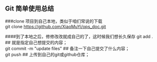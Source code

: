 ## Git 简单使用总结
###clone 项目到自己本地，类似于咱们常说的下载  
git clone https://github.com/XiaoMuYi/ops_doc.git  

####到了本地之后，修修改改就成自己的了，这时候我们想长久保存
git add .                     ## 就是指定自己想提交的内容；  
git commit -m "update files"  ## 备注一下自己提交了什么内容；  
git push                      ## 上传到自己的git或github仓库；  

